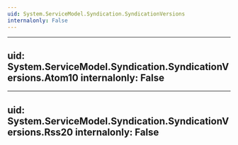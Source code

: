```yaml
---
uid: System.ServiceModel.Syndication.SyndicationVersions
internalonly: False
---
```


---
uid: System.ServiceModel.Syndication.SyndicationVersions.Atom10
internalonly: False
---

---
uid: System.ServiceModel.Syndication.SyndicationVersions.Rss20
internalonly: False
---
